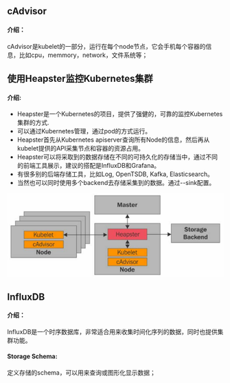 ## cAdvisor

#### 介绍：

cAdvisor是kubelet的一部分，运行在每个node节点，它会手机每个容器的信息，比如cpu，memmory，network，文件系统等；

## 使用Heapster监控Kubernetes集群

#### 介绍:

* Heapster是一个Kubernetes的项目，提供了强健的，可靠的监控Kubernetes集群的方式.
* 可以通过Kubernetes管理，通过pod的方式运行。
* Heapster首先从Kubernetes apiserver查询所有Node的信息，然后再从kubelet提供的API采集节点和容器的资源占用。
* Heapster可以将采取到的数据存储在不同的可持久化的存储当中，通过不同的前端工具展示，建议的搭配是InfluxDB和Grafana。
* 有很多别的后端存储工具，比如Log, OpenTSDB, Kafka, Elasticsearch。
* 当然也可以同时使用多个backend去存储采集到的数据。通过--sink配置。


![](https://github.com/oaas/kubernetes/blob/master/chapter6/heapster.png?raw=true)


## InfluxDB

#### 介绍：

InfluxDB是一个时序数据库，非常适合用来收集时间化序列的数据，同时也提供集群功能。

#### Storage Schema:

定义存储的schema，可以用来查询或图形化显示数据；

